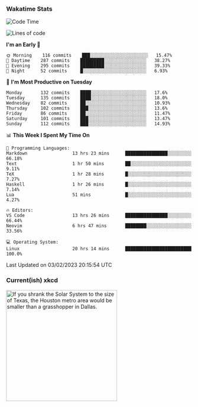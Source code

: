 ### Wakatime Stats
<!--START_SECTION:waka-->
![Code Time](http://img.shields.io/badge/Code%20Time-1%2C409%20hrs%2056%20mins-blue)

![Lines of code](https://img.shields.io/badge/From%20Hello%20World%20I%27ve%20Written-358%20Thousand%20lines%20of%20code-blue)

**I'm an Early 🐤** 

```text
🌞 Morning    116 commits    ███░░░░░░░░░░░░░░░░░░░░░░   15.47% 
🌆 Daytime    287 commits    █████████░░░░░░░░░░░░░░░░   38.27% 
🌃 Evening    295 commits    █████████░░░░░░░░░░░░░░░░   39.33% 
🌙 Night      52 commits     █░░░░░░░░░░░░░░░░░░░░░░░░   6.93%

```
📅 **I'm Most Productive on Tuesday** 

```text
Monday       132 commits    ████░░░░░░░░░░░░░░░░░░░░░   17.6% 
Tuesday      135 commits    ████░░░░░░░░░░░░░░░░░░░░░   18.0% 
Wednesday    82 commits     ██░░░░░░░░░░░░░░░░░░░░░░░   10.93% 
Thursday     102 commits    ███░░░░░░░░░░░░░░░░░░░░░░   13.6% 
Friday       86 commits     ██░░░░░░░░░░░░░░░░░░░░░░░   11.47% 
Saturday     101 commits    ███░░░░░░░░░░░░░░░░░░░░░░   13.47% 
Sunday       112 commits    ███░░░░░░░░░░░░░░░░░░░░░░   14.93%

```


📊 **This Week I Spent My Time On** 

```text
💬 Programming Languages: 
Markdown                 13 hrs 23 mins      ████████████████░░░░░░░░░   66.18% 
Text                     1 hr 50 mins        ██░░░░░░░░░░░░░░░░░░░░░░░   9.11% 
TeX                      1 hr 28 mins        █░░░░░░░░░░░░░░░░░░░░░░░░   7.27% 
Haskell                  1 hr 26 mins        █░░░░░░░░░░░░░░░░░░░░░░░░   7.14% 
Lua                      51 mins             █░░░░░░░░░░░░░░░░░░░░░░░░   4.27%

🔥 Editors: 
VS Code                  13 hrs 26 mins      ████████████████░░░░░░░░░   66.44% 
Neovim                   6 hrs 47 mins       ████████░░░░░░░░░░░░░░░░░   33.56%

💻 Operating System: 
Linux                    20 hrs 14 mins      █████████████████████████   100.0%

```


 Last Updated on 03/02/2023 20:15:54 UTC
<!--END_SECTION:waka-->

### Current(ish) xkcd
<a id="xkcd-a" title="If you shrank the Solar System to the size of Texas, the Houston metro area would be smaller than a grasshopper in Dallas." href="https://www.xkcd.com" target="_blank">
        <img align="center" id="xkcd-img" src="https://imgs.xkcd.com/comics/size_comparisons.png" alt="If you shrank the Solar System to the size of Texas, the Houston metro area would be smaller than a grasshopper in Dallas." height=300 />
</a>
